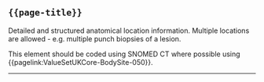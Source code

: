 ## <code>{{page-title}}</code>
	
Detailed and structured anatomical location information. Multiple locations are allowed - e.g. multiple punch biopsies of a lesion.

This element should be coded using SNOMED CT where possible using {{pagelink:ValueSetUKCore-BodySite-050}}.

---

